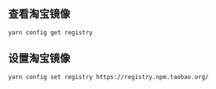 ## 查看淘宝镜像

```shell
yarn config get registry
```

## 设置淘宝镜像

```shell
yarn config set registry https://registry.npm.taobao.org/
```
